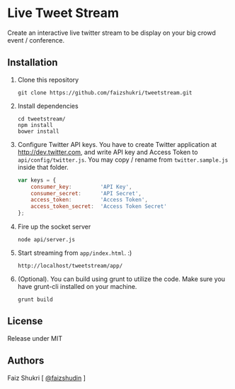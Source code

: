 Live Tweet Stream
=================

Create an interactive live twitter stream to be display on your big crowd event / conference.

Installation
------------

1. Clone this repository

    ```
    git clone https://github.com/faizshukri/tweetstream.git
    ```

2. Install dependencies

    ```
    cd tweetstream/
    npm install
    bower install
    ```

3. Configure Twitter API keys. You have to create Twitter application at http://dev.twitter.com, and write API key and Access Token to `api/config/twitter.js`. You may copy / rename from `twitter.sample.js` inside that folder.

    ```javascript
    var keys = {
        consumer_key:         'API Key',
        consumer_secret:      'API Secret',
        access_token:         'Access Token',
        access_token_secret:  'Access Token Secret'
    };
    ```

4. Fire up the socket server

    ```
    node api/server.js
    ```

5. Start streaming from `app/index.html`. :)

    ```
    http://localhost/tweetstream/app/
    ```

6. (Optional). You can build using grunt to utilize the code. Make sure you have grunt-cli installed on your machine.

    ```
    grunt build
    ```

License
-------
Release under MIT

Authors
-------
Faiz Shukri [ [@faizshudin](http://twitter.com/faizshudin) ]
